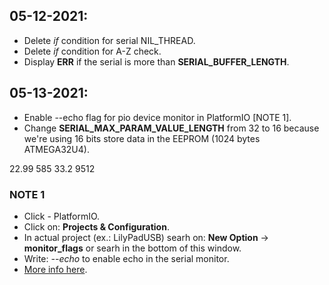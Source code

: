05-12-2021:
---
- Delete *if* condition for serial NIL_THREAD.
- Delete *if* condition for A-Z check.
- Display **ERR** if the serial is more than **SERIAL_BUFFER_LENGTH**.

05-13-2021:
---

- Enable --echo flag for pio device monitor in PlatformIO [NOTE 1].
- Change **SERIAL_MAX_PARAM_VALUE_LENGTH** from 32 to 16 because we're using 16 bits store data in the EEPROM (1024 bytes ATMEGA32U4).

22.99 585
33.2 9512

### NOTE 1
- Click - PlatformIO.
- Click on: **Projects & Configuration**.
- In actual project (ex.: LilyPadUSB) searh on: **New Option** -> **monitor_flags** or searh in the bottom of this window.
- Write: *--echo* to enable echo in the serial monitor.
- [More info here](https://docs.platformio.org/en/latest/core/userguide/device/cmd_monitor.html).

